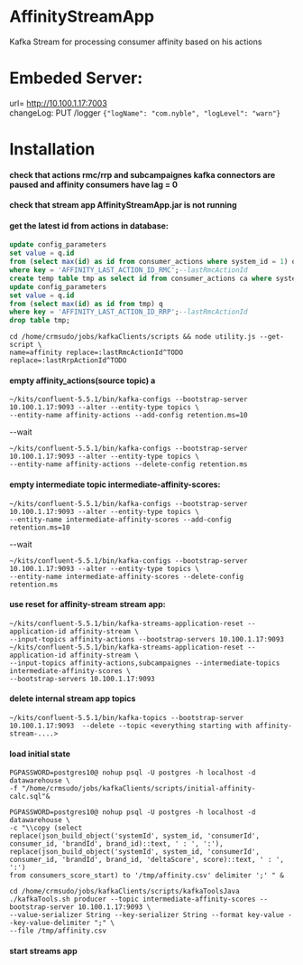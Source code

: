 # AffinityStreamApp
Kafka Stream for processing consumer affinity based on his actions

# Embeded Server:
url= http://10.100.1.17:7003  
changeLog: PUT /logger `{"logName": "com.nyble", "logLevel": "warn"}`

# Installation
#### check that actions rmc/rrp and subcampaignes kafka connectors are paused and affinity consumers have lag = 0

#### check that stream app AffinityStreamApp.jar is not running

#### get the latest id from actions in database:
```sql
update config_parameters  
set value = q.id  
from (select max(id) as id from consumer_actions where system_id = 1) q  
where key = 'AFFINITY_LAST_ACTION_ID_RMC';--lastRmcActionId
create temp table tmp as select id from consumer_actions ca where system_id = 2;
update config_parameters  
set value = q.id  
from (select max(id) as id from tmp) q  
where key = 'AFFINITY_LAST_ACTION_ID_RRP';--lastRmcActionId  
drop table tmp;
```
```shell script
cd /home/crmsudo/jobs/kafkaClients/scripts && node utility.js --get-script \
name=affinity replace=:lastRmcActionId^TODO replace=:lastRrpActionId^TODO
```

#### empty affinity_actions(source topic) a
```shell script
~/kits/confluent-5.5.1/bin/kafka-configs --bootstrap-server 10.100.1.17:9093 --alter --entity-type topics \
--entity-name affinity-actions --add-config retention.ms=10
```
--wait  
```shell script
~/kits/confluent-5.5.1/bin/kafka-configs --bootstrap-server 10.100.1.17:9093 --alter --entity-type topics \
--entity-name affinity-actions --delete-config retention.ms
```


#### empty intermediate topic intermediate-affinity-scores:
```shell script
~/kits/confluent-5.5.1/bin/kafka-configs --bootstrap-server 10.100.1.17:9093 --alter --entity-type topics \
--entity-name intermediate-affinity-scores --add-config retention.ms=10
```
--wait  
```shell script
~/kits/confluent-5.5.1/bin/kafka-configs --bootstrap-server 10.100.1.17:9093 --alter --entity-type topics \
--entity-name intermediate-affinity-scores --delete-config retention.ms
```

#### use reset for affinity-stream stream app:
```shell script
~/kits/confluent-5.5.1/bin/kafka-streams-application-reset --application-id affinity-stream \
--input-topics affinity-actions --bootstrap-servers 10.100.1.17:9093
~/kits/confluent-5.5.1/bin/kafka-streams-application-reset --application-id affinity-stream \
--input-topics affinity-actions,subcampaignes --intermediate-topics intermediate-affinity-scores \
--bootstrap-servers 10.100.1.17:9093
```

#### delete internal stream app topics
`~/kits/confluent-5.5.1/bin/kafka-topics --bootstrap-server 10.100.1.17:9093  --delete --topic <everything starting with affinity-stream-....>`

#### load initial state
```shell script
PGPASSWORD=postgres10@ nohup psql -U postgres -h localhost -d datawarehouse \
-f "/home/crmsudo/jobs/kafkaClients/scripts/initial-affinity-calc.sql"&
```
```shell script
PGPASSWORD=postgres10@ nohup psql -U postgres -h localhost -d datawarehouse \
-c "\\copy (select 
replace(json_build_object('systemId', system_id, 'consumerId', consumer_id, 'brandId', brand_id)::text, ' : ', ':'),
replace(json_build_object('systemId', system_id, 'consumerId', consumer_id, 'brandId', brand_id, 'deltaScore', score)::text, ' : ', ':')
from consumers_score_start) to '/tmp/affinity.csv' delimiter ';' " &
```  
```shell script
cd /home/crmsudo/jobs/kafkaClients/scripts/kafkaToolsJava
./kafkaTools.sh producer --topic intermediate-affinity-scores --bootstrap-server 10.100.1.17:9093 \
--value-serializer String --key-serializer String --format key-value --key-value-delimiter ";" \
--file /tmp/affinity.csv
```

#### start streams app